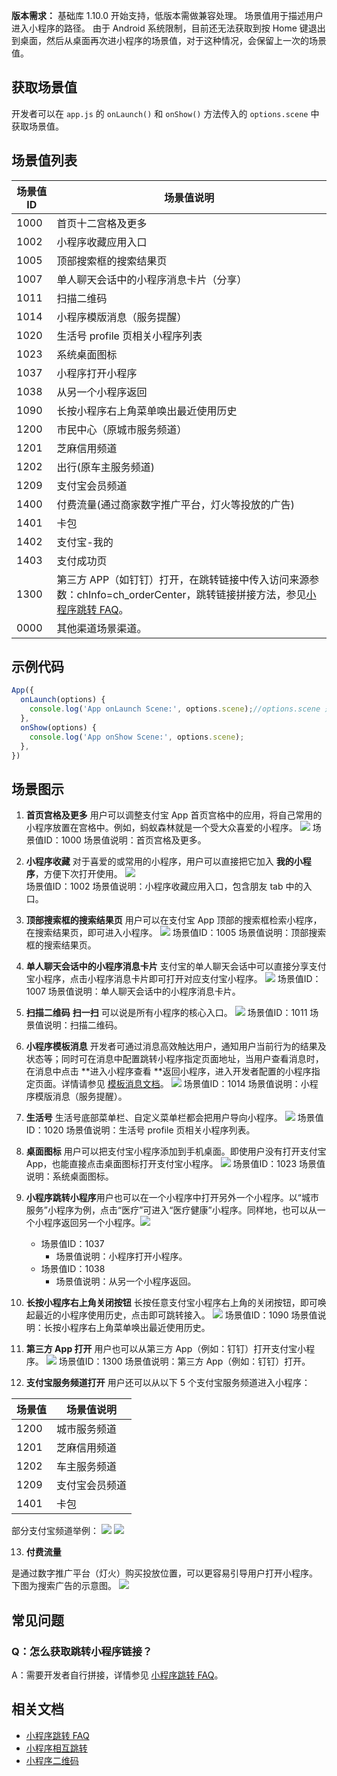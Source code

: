 **版本需求：** 基础库 1.10.0 开始支持，低版本需做兼容处理。
场景值用于描述用户进入小程序的路径。
由于 Android 系统限制，目前还无法获取到按 Home 键退出到桌面，然后从桌面再次进小程序的场景值，对于这种情况，会保留上一次的场景值。

## 获取场景值
开发者可以在 `app.js` 的 `onLaunch()` 和 `onShow()` 方法传入的 `options.scene` 中获取场景值。

## 场景值列表
| **场景值ID** | **场景值说明** |
| --- | --- |
| 1000 | 首页十二宫格及更多 |
| 1002 | 小程序收藏应用入口 |
| 1005 | 顶部搜索框的搜索结果页 |
| 1007 | 单人聊天会话中的小程序消息卡片（分享） |
| 1011 | 扫描二维码 |
| 1014 | 小程序模版消息（服务提醒） |
| 1020 | 生活号 profile 页相关小程序列表 |
| 1023 | 系统桌面图标 |
| 1037 | 小程序打开小程序 |
| 1038 | 从另一个小程序返回 |
| 1090 | 长按小程序右上角菜单唤出最近使用历史 |
| 1200 | 市民中心（原城市服务频道） |
| 1201 | 芝麻信用频道 |
| 1202 | 出行(原车主服务频道) |
| 1209 | 支付宝会员频道 |
| 1400 | 付费流量(通过商家数字推广平台，灯火等投放的广告) |
| 1401 | 卡包 |
| 1402 | 支付宝-我的 |
| 1403 | 支付成功页 |
| 1300 | 第三方 APP（如钉钉）打开，在跳转链接中传入访问来源参数：chInfo=ch_orderCenter，跳转链接拼接方法，参见[小程序跳转 FAQ](https://opendocs.alipay.com/mini/api/xqvxl4)。 |
| 0000 | 其他渠道场景渠道。 |


## 示例代码
```javascript
App({
  onLaunch(options) {
    console.log('App onLaunch Scene:', options.scene);//options.scene 是 String 类型的 
  },
  onShow(options) {
    console.log('App onShow Scene:', options.scene);
  },
})
```

## 场景图示

1. **首页宫格及更多**
用户可以调整支付宝 App 首页宫格中的应用，将自己常用的小程序放置在宫格中。例如，蚂蚁森林就是一个受大众喜爱的小程序。
![](https://gw.alipayobjects.com/zos/skylark-tools/public/files/b8c674c187c4340e8d980a5ac088dca1.png#align=left&display=inline&height=420&margin=%5Bobject%20Object%5D&originHeight=720&originWidth=1280&status=done&style=none&width=746)
场景值ID：1000
场景值说明：首页宫格及更多。
1. **小程序收藏**
对于喜爱的或常用的小程序，用户可以直接把它加入 **我的小程序**，方便下次打开使用。
![](http://mdn.alipayobjects.com/afts/img/A*ckpoS7dsSEoAAAAAAAAAAAAAAa8wAA/original?bz=openpt_doc&t=a05kKLEoDOfRAB0nGYp-DQAAAABkMK8AAAAA#align=left&display=inline&height=404&margin=%5Bobject%20Object%5D&originHeight=404&originWidth=717&status=done&style=stroke&width=717)  
场景值ID：1002
场景值说明：小程序收藏应用入口，包含朋友 tab 中的入口。
1. **顶部搜索框的搜索结果页**
用户可以在支付宝 App 顶部的搜索框检索小程序，在搜索结果页，即可进入小程序。
![](https://gw.alipayobjects.com/zos/skylark-tools/public/files/8d0ba771ede726a00b03e23a183ebb97.png#align=left&display=inline&height=420&margin=%5Bobject%20Object%5D&originHeight=720&originWidth=1280&status=done&style=none&width=746)
场景值ID：1005
场景值说明：顶部搜索框的搜索结果页。
1. **单人聊天会话中的小程序消息卡片**
支付宝的单人聊天会话中可以直接分享支付宝小程序，点击小程序消息卡片即可打开对应支付宝小程序。
![](https://gw.alipayobjects.com/zos/skylark-tools/public/files/e59576ea9c92e17ba2387e515c3e23ff.png#align=left&display=inline&height=420&margin=%5Bobject%20Object%5D&originHeight=720&originWidth=1280&status=done&style=none&width=746)
场景值ID：1007
场景值说明：单人聊天会话中的小程序消息卡片。
1. **扫描二维码**
**扫一扫** 可以说是所有小程序的核心入口。
![](https://gw.alipayobjects.com/zos/skylark-tools/public/files/7c1e3deb0f6d9075e56a6b0ba2c1bb47.gif#align=left&display=inline&height=649&margin=%5Bobject%20Object%5D&originHeight=649&originWidth=300&status=done&style=none&width=300)
场景值ID：1011
场景值说明：扫描二维码。
1. **小程序模板消息**
开发者可通过消息高效触达用户，通知用户当前行为的结果及状态等；同时可在消息中配置跳转小程序指定页面地址，当用户查看消息时，在消息中点击 **进入小程序查看 **返回小程序，进入开发者配置的小程序指定页面。详情请参见 [模板消息文档](/mini/introduce/message)。
![](https://cdn.nlark.com/lark/0/2018/png/2849/1542989602868-9d8a2130-c02c-4651-bfc9-cd38173d2f24.png#align=left&amp;display=inline&amp;height=784&amp;originHeight=1133&amp;originWidth=1080&amp;status=done&amp;width=747%23align=left&amp;display=inline&amp;height=1133&amp;originHeight=1133&amp;originWidth=1080&amp;status=done&amp;width=1080#align=left&display=inline&height=783&margin=%5Bobject%20Object%5D&originHeight=1133&originWidth=1080&status=done&style=none&width=746)
场景值ID：1014
场景值说明：小程序模版消息（服务提醒）。

1. **生活号**
生活号底部菜单栏、自定义菜单栏都会把用户导向小程序。
![](https://gw.alipayobjects.com/zos/skylark-tools/public/files/3fe5efdd4afb53459dd7f8171440cdb0.png#align=left&display=inline&height=420&margin=%5Bobject%20Object%5D&originHeight=720&originWidth=1280&status=done&style=none&width=746)
场景值ID：1020
场景值说明：生活号 profile 页相关小程序列表。
1. **桌面图标**
用户可以把支付宝小程序添加到手机桌面。即使用户没有打开支付宝 App，也能直接点击桌面图标打开支付宝小程序。
![](https://gw.alipayobjects.com/zos/skylark-tools/public/files/1ba870ff6b73f83a05b244966dd6f173.png#align=left&display=inline&height=420&margin=%5Bobject%20Object%5D&originHeight=720&originWidth=1280&status=done&style=none&width=746)
场景值ID：1023
场景值说明：系统桌面图标。
1. **小程序跳转小程序**用户也可以在一个小程序中打开另外一个小程序。以“城市服务”小程序为例，点击“医疗”可进入“医疗健康”小程序。同样地，也可以从一个小程序返回另一个小程序。![](https://gw.alipayobjects.com/zos/skylark-tools/public/files/25139fcc4fe469835ad2083b9fcb79f8.png#align=left&display=inline&height=420&margin=%5Bobject%20Object%5D&originHeight=720&originWidth=1280&status=done&style=none&width=746)
   - 场景值ID：1037
      - 场景值说明：小程序打开小程序。
   - 场景值ID：1038
      - 场景值说明：从另一个小程序返回。
10. **长按小程序右上角关闭按钮**
长按任意支付宝小程序右上角的关闭按钮，即可唤起最近的小程序使用历史，点击即可跳转接入。
![](https://gw.alipayobjects.com/zos/skylark-tools/public/files/55bb0222552a295a2cff8e19ea688d4d.png#align=left&display=inline&height=420&margin=%5Bobject%20Object%5D&originHeight=720&originWidth=1280&status=done&style=none&width=746)
场景值ID：1090
场景值说明：长按小程序右上角菜单唤出最近使用历史。
10. **第三方 App 打开**
用户也可以从第三方 App（例如：钉钉）打开支付宝小程序。
![](https://gw.alipayobjects.com/zos/skylark-tools/public/files/aeec86550f59f3be61775927363b4657.png#align=left&display=inline&height=420&margin=%5Bobject%20Object%5D&originHeight=720&originWidth=1280&status=done&style=none&width=746)
场景值ID：1300
场景值说明：第三方 App（例如：钉钉）打开。
10. **支付宝服务频道打开**
用户还可以从以下 5 个支付宝服务频道进入小程序：

| **场景值** | **场景值说明** |
| --- | --- |
| 1200 | 城市服务频道 |
| 1201 | 芝麻信用频道 |
| 1202 | 车主服务频道 |
| 1209 | 支付宝会员频道 |
| 1401 | 卡包 |

部分支付宝频道举例：
 ![](http://mdn.alipayobjects.com/afts/img/A*qp8HQrRnmKsAAAAAAAAAAAAAAa8wAA/original?bz=openpt_doc&t=DxG1aBDOnNa-tVtc95akqwAAAABkMK8AAAAA#align=left&display=inline&height=543&margin=%5Bobject%20Object%5D&originHeight=602&originWidth=277&status=done&style=none&width=250) 
![](http://mdn.alipayobjects.com/afts/img/A*95oYRL7gMp8AAAAAAAAAAAAAAa8wAA/original?bz=openpt_doc&t=NH7bV3oxRpmWG3QsHkLAhAAAAABkMK8AAAAA#align=left&display=inline&height=320&margin=%5Bobject%20Object%5D&originHeight=588&originWidth=918&status=done&style=none&width=500)

13. **付费流量**


是通过数字推广平台（灯火）购买投放位置，可以更容易引导用户打开小程序。
下图为搜索广告的示意图。
![](http://mdn.alipayobjects.com/afts/img/A*ZP6cQpmwzYAAAAAAAAAAAAAAAa8wAA/original?bz=openpt_doc&t=Oumy2Dy-i8zM09RyR3uddwAAAABkMK8AAAAA#align=left&display=inline&height=717&margin=%5Bobject%20Object%5D&originHeight=717&originWidth=338&status=done&style=none&width=338)

## 常见问题

### **Q：怎么获取跳转小程序链接？**
A：需要开发者自行拼接，详情参见  [小程序跳转 FAQ](https://opendocs.alipay.com/mini/api/xqvxl4)。

## 相关文档

- [小程序跳转 FAQ](https://opendocs.alipay.com/mini/api/xqvxl4)
- [小程序相互跳转](https://opendocs.alipay.com/mini/introduce/open-miniprogram)
- [小程序二维码](https://opendocs.alipay.com/mini/introduce/qrcode)

